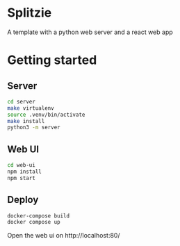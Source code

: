 # Splitzie

A template with a python web server and a react web app

# Getting started

## Server

```bash
cd server
make virtualenv
source .venv/bin/activate
make install
python3 -m server
```

## Web UI

```bash
cd web-ui
npm install
npm start
```

## Deploy

```bash
docker-compose build
docker compose up
```

Open the web ui on http://localhost:80/
